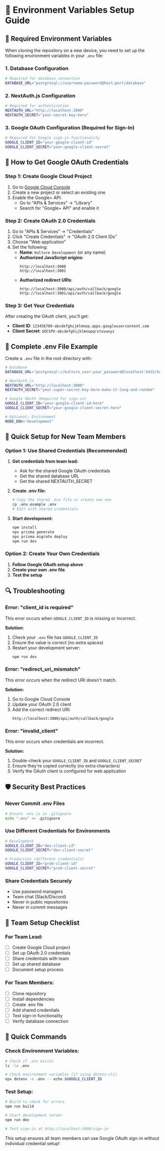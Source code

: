 # 🔐 Environment Variables Setup Guide

## 🚨 **Required Environment Variables**

When cloning the repository on a new device, you need to set up the following environment variables in your `.env` file:

### **1. Database Configuration**
```bash
# Required for database connection
DATABASE_URL="postgresql://username:password@host:port/database"
```

### **2. NextAuth.js Configuration**
```bash
# Required for authentication
NEXTAUTH_URL="http://localhost:3000"
NEXTAUTH_SECRET="your-secret-key-here"
```

### **3. Google OAuth Configuration (Required for Sign-In)**
```bash
# Required for Google sign-in functionality
GOOGLE_CLIENT_ID="your-google-client-id"
GOOGLE_CLIENT_SECRET="your-google-client-secret"
```

## 🔧 **How to Get Google OAuth Credentials**

### **Step 1: Create Google Cloud Project**

1. Go to [Google Cloud Console](https://console.cloud.google.com/)
2. Create a new project or select an existing one
3. Enable the Google+ API:
   - Go to "APIs & Services" → "Library"
   - Search for "Google+ API" and enable it

### **Step 2: Create OAuth 2.0 Credentials**

1. Go to "APIs & Services" → "Credentials"
2. Click "Create Credentials" → "OAuth 2.0 Client IDs"
3. Choose "Web application"
4. Set the following:
   - **Name**: `Kulture Development` (or any name)
   - **Authorized JavaScript origins**:
     ```
     http://localhost:3000
     http://localhost:3001
     ```
   - **Authorized redirect URIs**:
     ```
     http://localhost:3000/api/auth/callback/google
     http://localhost:3001/api/auth/callback/google
     ```

### **Step 3: Get Your Credentials**

After creating the OAuth client, you'll get:
- **Client ID**: `123456789-abcdefghijklmnop.apps.googleusercontent.com`
- **Client Secret**: `GOCSPX-abcdefghijklmnopqrstuvwxyz`

## 📝 **Complete .env File Example**

Create a `.env` file in the root directory with:

```bash
# Database
DATABASE_URL="postgresql://kulture_user:your_password@localhost:5432/kulture"

# NextAuth.js
NEXTAUTH_URL="http://localhost:3000"
NEXTAUTH_SECRET="your-super-secret-key-here-make-it-long-and-random"

# Google OAuth (Required for sign-in)
GOOGLE_CLIENT_ID="your-google-client-id-here"
GOOGLE_CLIENT_SECRET="your-google-client-secret-here"

# Optional: Environment
NODE_ENV="development"
```

## 🚀 **Quick Setup for New Team Members**

### **Option 1: Use Shared Credentials (Recommended)**

1. **Get credentials from team lead:**
   - Ask for the shared Google OAuth credentials
   - Get the shared database URL
   - Get the shared NEXTAUTH_SECRET

2. **Create .env file:**
   ```bash
   # Copy the shared .env file or create new one
   cp .env.example .env
   # Edit with shared credentials
   ```

3. **Start development:**
   ```bash
   npm install
   npx prisma generate
   npx prisma migrate deploy
   npm run dev
   ```

### **Option 2: Create Your Own Credentials**

1. **Follow Google OAuth setup above**
2. **Create your own .env file**
3. **Test the setup**

## 🔍 **Troubleshooting**

### **Error: "client_id is required"**

This error occurs when `GOOGLE_CLIENT_ID` is missing or incorrect.

**Solution:**
1. Check your `.env` file has `GOOGLE_CLIENT_ID`
2. Ensure the value is correct (no extra spaces)
3. Restart your development server:
   ```bash
   npm run dev
   ```

### **Error: "redirect_uri_mismatch"**

This error occurs when the redirect URI doesn't match.

**Solution:**
1. Go to Google Cloud Console
2. Update your OAuth 2.0 client
3. Add the correct redirect URI:
   ```
   http://localhost:3000/api/auth/callback/google
   ```

### **Error: "invalid_client"**

This error occurs when credentials are incorrect.

**Solution:**
1. Double-check your `GOOGLE_CLIENT_ID` and `GOOGLE_CLIENT_SECRET`
2. Ensure they're copied correctly (no extra characters)
3. Verify the OAuth client is configured for web application

## 🛡️ **Security Best Practices**

### **Never Commit .env Files**
```bash
# Ensure .env is in .gitignore
echo ".env" >> .gitignore
```

### **Use Different Credentials for Environments**
```bash
# Development
GOOGLE_CLIENT_ID="dev-client-id"
GOOGLE_CLIENT_SECRET="dev-client-secret"

# Production (different credentials)
GOOGLE_CLIENT_ID="prod-client-id"
GOOGLE_CLIENT_SECRET="prod-client-secret"
```

### **Share Credentials Securely**
- Use password managers
- Team chat (Slack/Discord)
- Never in public repositories
- Never in commit messages

## 🎯 **Team Setup Checklist**

### **For Team Lead:**
- [ ] Create Google Cloud project
- [ ] Set up OAuth 2.0 credentials
- [ ] Share credentials with team
- [ ] Set up shared database
- [ ] Document setup process

### **For Team Members:**
- [ ] Clone repository
- [ ] Install dependencies
- [ ] Create .env file
- [ ] Add shared credentials
- [ ] Test sign-in functionality
- [ ] Verify database connection

## 🚀 **Quick Commands**

### **Check Environment Variables:**
```bash
# Check if .env exists
ls -la .env

# Check environment variables (if using dotenv-cli)
npx dotenv -e .env -- echo $GOOGLE_CLIENT_ID
```

### **Test Setup:**
```bash
# Build to check for errors
npm run build

# Start development server
npm run dev

# Test sign-in at http://localhost:3000/sign-in
```

This setup ensures all team members can use Google OAuth sign-in without individual credential setup! 